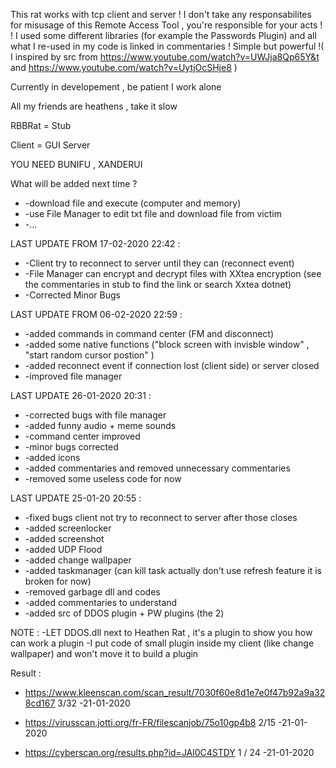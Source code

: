 This rat works with tcp client and server ! I don't take any responsabilites for misusage of this Remote Access Tool , you're  responsible for your acts ! ! I used some different libraries (for example the Passwords Plugin) and all what I re-used in my code is linked in commentaries ! Simple but powerful !( I inspired by src from https://www.youtube.com/watch?v=UWJja8Qp65Y&t and https://www.youtube.com/watch?v=UytjOcSHje8 )




Currently in developement , be patient I work alone


All my friends are heathens , take it slow 

RBBRat = Stub 

Client = GUI Server

YOU NEED BUNIFU , XANDERUI 





What will be added next time ?

* -download file and execute (computer and memory)
* -use File Manager to edit txt file and download file from victim
* -...



LAST UPDATE FROM 17-02-2020 22:42 :

* -Client try to reconnect to server until they can (reconnect event)
* -File Manager can encrypt and decrypt files with XXtea encryption (see the commentaries in stub to find the link or search Xxtea dotnet)
* -Corrected Minor Bugs


LAST UPDATE FROM 06-02-2020 22:59 :

* -added commands in command center (FM and disconnect)
* -added some native functions ("block screen with invisble window" , "start random cursor postion" )
* -added reconnect event if connection lost (client side) or server closed
* -improved file manager



LAST UPDATE 26-01-2020 20:31 :

* -corrected bugs with file manager
* -added funny audio + meme sounds
* -command center improved
* -minor bugs corrected
* -added icons
* -added commentaries and removed unnecessary commentaries
* -removed some useless code for now

LAST UPDATE 25-01-20 20:55 :

* -fixed bugs client not try to reconnect to server after those closes
* -added screenlocker
* -added screenshot
* -added UDP Flood
* -added change wallpaper 
* -added taskmanager (can kill task actually don't use refresh feature it is broken for now)
* -removed garbage dll and codes
* -added commentaries to understand
* -added src of DDOS plugin + PW plugins (the 2)


NOTE : 
-LET DDOS.dll next to Heathen Rat , it's a plugin to show you how can work a plugin
-I put code of small plugin inside my client (like change wallpaper) and won't move it to build a plugin


Result : 

- https://www.kleenscan.com/scan_result/7030f60e8d1e7e0f47b92a9a328cd167  3/32   -21-01-2020

- https://virusscan.jotti.org/fr-FR/filescanjob/75o10gp4b8 2/15  -21-01-2020

- https://cyberscan.org/results.php?id=JAl0C4STDY 1 / 24  -21-01-2020 
